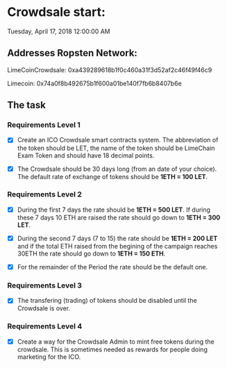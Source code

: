 # Crowdsale start:
Tuesday, April 17, 2018 12:00:00 AM
## Addresses Ropsten Network:
LimeCoinCrowdsale: 0xa439289618b1f0c460a31f3d52af2c46f49f46c9

Limecoin: 0x74a0f8b492675b1f600a01be140f7fb6b8407b6e


## The task
### Requirements Level 1
* [x] Create an ICO Crowdsale smart contracts system. The abbreviation of the token should be LET, the name of the token should be LimeChain Exam Token and should have 18 decimal points.

* [x] The Crowdsale should be 30 days long (from an date of your choice). The default rate of exchange of tokens should be **1ETH = 100 LET**.

### Requirements Level 2

* [x] During the first 7 days the rate should be **1ETH = 500 LET**. If during these 7 days 10 ETH are raised the rate should go down to **1ETH = 300 LET**.

* [x] During the second 7 days (7 to 15) the rate should be **1ETH = 200 LET** and if the total ETH raised from the begining of the campaign reaches 30ETH the rate should go down to **1ETH = 150 ETH**.

* [x] For the remainder of the Period the rate should be the default one.

### Requirements Level 3
* [x] The transfering (trading) of tokens should be disabled until the Crowdsale is over.

### Requirements Level 4
* [x] Create a way for the Crowdsale Admin to mint free tokens during the crowdsale. This is sometimes needed as rewards for people doing marketing for the ICO.
